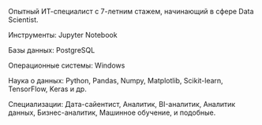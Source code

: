 Опытный ИТ-специалист с 7-летним стажем, начинающий в сфере Data Scientist.

Инструменты:
Jupyter Notebook

Базы данных:
PostgreSQL

Операционные системы:
Windows

Наука о данных:
Python, Pandas, Numpy, Matplotlib, Scikit-learn, TensorFlow, Keras и др.

Специализации:
    Дата-сайентист,
    Аналитик,
    BI-аналитик,
    Аналитик данных,
    Бизнес-аналитик,
    Машинное обучение,
    и подобные.
